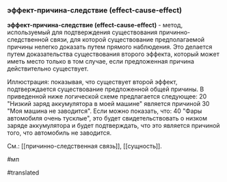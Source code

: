 ### эффект-причина-следствие (effect-cause-effect)

**эффект-причина-следствие (effect-cause-effect)** - метод, используемый для подтверждения существования причинно-следственной связи, для которой существование предполагаемой причины нелегко доказать путем прямого наблюдения. Это делается путем доказательства существования второго эффекта, который может иметь место только в том случае, если предложенная причина действительно существует.

Иллюстрация: показывая, что существует второй эффект, подтверждается существование предложенной общей причины. В приведенной ниже логической схеме предлагается следующее: 20 "Низкий заряд аккумулятора в моей машине" является причиной 30 "Моя машина не заводится". Если можно показать, что: 40 "Фары автомобиля очень тусклые", это будет свидетельствовать о низком заряде аккумулятора и будет подтверждать, что это является причиной того, что автомобиль не заводится.

См.: [[причинно-следственная связь]], [[сущность]].

#мп

#translated
